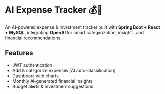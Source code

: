 # AI Expense Tracker 💰🤖
An AI-powered expense & investment tracker built with **Spring Boot + React + MySQL**, integrating **OpenAI** for smart categorization, insights, and financial recommendations.

## Features

- JWT authentication
- Add & categorize expenses (AI auto-classification)
- Dashboard with charts
- Monthly AI-generated financial insights
- Budget alerts & investment suggestions
